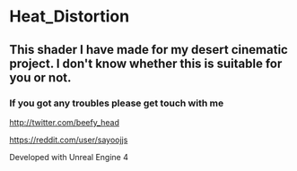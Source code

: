 # Heat_Distortion

## This shader I have made for my desert cinematic project. I don't know whether this is suitable for you or not. 

### If you got any troubles please get touch with me

http://twitter.com/beefy_head

https://reddit.com/user/sayoojjs

Developed with Unreal Engine 4
